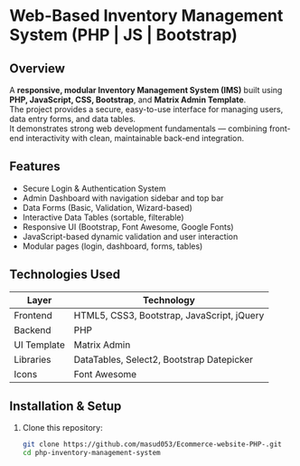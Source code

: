 # Web-Based Inventory Management System (PHP | JS | Bootstrap)

## Overview
A **responsive, modular Inventory Management System (IMS)** built using **PHP, JavaScript, CSS, Bootstrap**, and **Matrix Admin Template**.  
The project provides a secure, easy-to-use interface for managing users, data entry forms, and data tables.  
It demonstrates strong web development fundamentals — combining front-end interactivity with clean, maintainable back-end integration.


## Features
- Secure Login & Authentication System  
- Admin Dashboard with navigation sidebar and top bar  
- Data Forms (Basic, Validation, Wizard-based)  
- Interactive Data Tables (sortable, filterable)  
- Responsive UI (Bootstrap, Font Awesome, Google Fonts)  
- JavaScript-based dynamic validation and user interaction  
- Modular pages (login, dashboard, forms, tables)  


## Technologies Used
| Layer | Technology |
|--------|-------------|
| Frontend | HTML5, CSS3, Bootstrap, JavaScript, jQuery |
| Backend | PHP |
| UI Template | Matrix Admin |
| Libraries | DataTables, Select2, Bootstrap Datepicker |
| Icons | Font Awesome |


## Installation & Setup
1. Clone this repository:
   ```bash
   git clone https://github.com/masud053/Ecommerce-website-PHP-.git
   cd php-inventory-management-system

